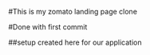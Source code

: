  #This is my zomato landing page clone

 #Done with first commit

 ##setup created here for our application
